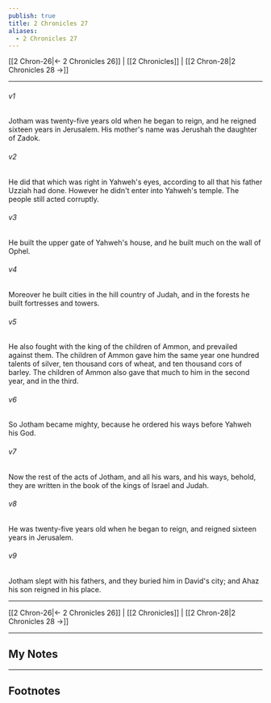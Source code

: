 ```yaml
---
publish: true
title: 2 Chronicles 27
aliases:
  - 2 Chronicles 27
---
```


[[2 Chron-26|← 2 Chronicles 26]] | [[2 Chronicles]] | [[2 Chron-28|2 Chronicles 28 →]]
***



###### v1 
Jotham was twenty-five years old when he began to reign, and he reigned sixteen years in Jerusalem. His mother's name was Jerushah the daughter of Zadok. 

###### v2 
He did that which was right in Yahweh's eyes, according to all that his father Uzziah had done. However he didn't enter into Yahweh's temple. The people still acted corruptly. 

###### v3 
He built the upper gate of Yahweh's house, and he built much on the wall of Ophel. 

###### v4 
Moreover he built cities in the hill country of Judah, and in the forests he built fortresses and towers. 

###### v5 
He also fought with the king of the children of Ammon, and prevailed against them. The children of Ammon gave him the same year one hundred talents of silver, ten thousand cors of wheat, and ten thousand cors of barley. The children of Ammon also gave that much to him in the second year, and in the third. 

###### v6 
So Jotham became mighty, because he ordered his ways before Yahweh his God. 

###### v7 
Now the rest of the acts of Jotham, and all his wars, and his ways, behold, they are written in the book of the kings of Israel and Judah. 

###### v8 
He was twenty-five years old when he began to reign, and reigned sixteen years in Jerusalem. 

###### v9 
Jotham slept with his fathers, and they buried him in David's city; and Ahaz his son reigned in his place.

***
[[2 Chron-26|← 2 Chronicles 26]] | [[2 Chronicles]] | [[2 Chron-28|2 Chronicles 28 →]]

---
## My Notes

---
## Footnotes